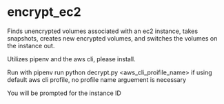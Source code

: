 # encrypt_ec2
Finds unencrypted volumes associated with an ec2 instance, takes snapshots, creates new encrypted volumes, and switches the volumes on the instance out.

Utilizes pipenv and the aws cli, please install.

Run with pipenv run python decrypt.py <aws_cli_proifile_name>
if using default aws cli profile, no profile name arguement is necessary

You will be prompted for the instance ID 
